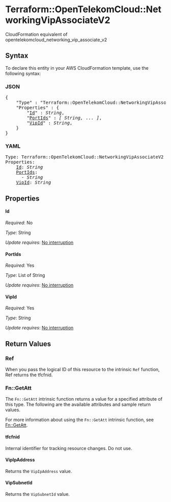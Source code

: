 # Terraform::OpenTelekomCloud::NetworkingVipAssociateV2

CloudFormation equivalent of opentelekomcloud_networking_vip_associate_v2

## Syntax

To declare this entity in your AWS CloudFormation template, use the following syntax:

### JSON

<pre>
{
    "Type" : "Terraform::OpenTelekomCloud::NetworkingVipAssociateV2",
    "Properties" : {
        "<a href="#id" title="Id">Id</a>" : <i>String</i>,
        "<a href="#portids" title="PortIds">PortIds</a>" : <i>[ String, ... ]</i>,
        "<a href="#vipid" title="VipId">VipId</a>" : <i>String</i>,
    }
}
</pre>

### YAML

<pre>
Type: Terraform::OpenTelekomCloud::NetworkingVipAssociateV2
Properties:
    <a href="#id" title="Id">Id</a>: <i>String</i>
    <a href="#portids" title="PortIds">PortIds</a>: <i>
      - String</i>
    <a href="#vipid" title="VipId">VipId</a>: <i>String</i>
</pre>

## Properties

#### Id

_Required_: No

_Type_: String

_Update requires_: [No interruption](https://docs.aws.amazon.com/AWSCloudFormation/latest/UserGuide/using-cfn-updating-stacks-update-behaviors.html#update-no-interrupt)

#### PortIds

_Required_: Yes

_Type_: List of String

_Update requires_: [No interruption](https://docs.aws.amazon.com/AWSCloudFormation/latest/UserGuide/using-cfn-updating-stacks-update-behaviors.html#update-no-interrupt)

#### VipId

_Required_: Yes

_Type_: String

_Update requires_: [No interruption](https://docs.aws.amazon.com/AWSCloudFormation/latest/UserGuide/using-cfn-updating-stacks-update-behaviors.html#update-no-interrupt)

## Return Values

### Ref

When you pass the logical ID of this resource to the intrinsic `Ref` function, Ref returns the tfcfnid.

### Fn::GetAtt

The `Fn::GetAtt` intrinsic function returns a value for a specified attribute of this type. The following are the available attributes and sample return values.

For more information about using the `Fn::GetAtt` intrinsic function, see [Fn::GetAtt](https://docs.aws.amazon.com/AWSCloudFormation/latest/UserGuide/intrinsic-function-reference-getatt.html).

#### tfcfnid

Internal identifier for tracking resource changes. Do not use.

#### VipIpAddress

Returns the <code>VipIpAddress</code> value.

#### VipSubnetId

Returns the <code>VipSubnetId</code> value.

